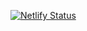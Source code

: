 [![Netlify Status](https://api.netlify.com/api/v1/badges/f2eb12ae-af2d-4ecd-8bcf-f18eee027094/deploy-status)](https://app.netlify.com/sites/t2w/deploys)